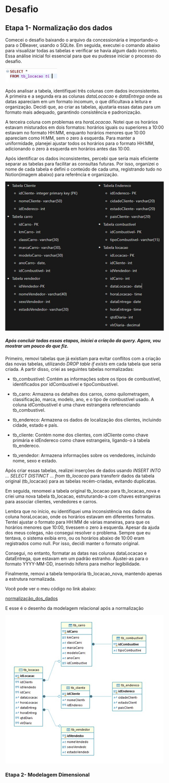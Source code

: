 # Desafio 

## Etapa 1- Normalização dos dados
Comecei o desafio baixando o arquivo da concessionária e importando-o para o DBeaver, usando o SQLite. Em seguida, executei o comando abaixo para visualizar todas as tabelas e verificar se havia algum dado incorreto. Essa análise inicial foi essencial para que eu pudesse iniciar o processo do desafio.

![evidencia1](../Evidencias/evidencia1.jpeg)

Após analisar a tabela, identifiquei três colunas com dados inconsistentes. A primeira e a segunda era as colunas _dataLocacao_ e _dataEntrega_ onde as datas apareciam em um formato incomum, o que dificultava a leitura e organização. Decidi que, ao criar as tabelas, ajustaria essas datas para um formato mais adequado, garantindo consistência e padronização.

A terceira coluna com problemas era _horaLocacao_. Notei que os horários estavam misturados em dois formatos: horários iguais ou superiores a 10:00 estavam no formato HH:MM, enquanto horários menores que 10:00 apareciam como H:MM, sem o zero à esquerda. Para manter a uniformidade, planejei ajustar todos os horários para o formato HH:MM, adicionando o zero à esquerda em horários antes das 10:00.

Após identificar os dados inconsistentes, percebi que seria mais eficiente separar as tabelas para facilitar as consultas futuras. Por isso, organizei o nome de cada tabela e defini o conteúdo de cada uma, registrando tudo no Notion(imagem abaixo) para referência e organização.

![evidencia2](../Evidencias/evidencia2.jpeg)

##### Após concluir todas essas etapas, iniciei a criação da query. Agora, vou mostrar um pouco do que fiz.
Primeiro, removi tabelas que já existiam para evitar conflitos com a criação das novas tabelas, utilizando *DROP table if exists* em cada tabela que seria criada. A partir disso, criei as seguintes tabelas normalizadas:

* tb_combustivel: Contém as informações sobre os tipos de combustível, identificados por idCombustivel e tipoCombustivel.

* tb_carro: Armazena os detalhes dos carros, como quilometragem, classificação, marca, modelo, ano, e o tipo de combustível usado. A coluna idCombustivel é uma chave estrangeira referenciando tb_combustivel.

* tb_endereco: Armazena os dados de localização dos clientes, incluindo cidade, estado e país.

* tb_cliente: Contém nome dos clientes, com idCliente como chave primária e idEndereco como chave estrangeira, ligando-o à tabela tb_endereco.

* tb_vendedor: Armazena informações sobre os vendedores, incluindo nome, sexo e estado.

Após criar essas tabelas, realizei inserções de dados usando *INSERT INTO ... SELECT DISTINCT ... from tb_locacao* para transferir dados da tabela original (tb_locacao) para as tabelas recém-criadas, evitando duplicatas.

Em seguida, renomeei a tabela original tb_locacao para tb_locacao_nova e criei uma nova tabela tb_locacao, estruturando-a com chaves estrangeiras para associar clientes, vendedores e carros. 

Lembra que no início, eu identifiquei uma inconsistência nos dados da coluna horaLocacao, onde os horários estavam em diferentes formatos. Tentei ajustar o formato para HH:MM de várias maneiras, para que os horários menores que 10:00, tivessem o zero à esquerda. Apesar da ajuda dos meus colegas, não consegui resolver o problema. Sempre que eu tentava, o sistema exibia erro, ou os horários abaixo de 10:00 eram registrados como null. Por isso, decidi manter o formato original.

Consegui, no entanto, formatar as datas nas colunas dataLocacao e dataEntrega, que estavam em um padrão estranho. Ajustei-as para o formato YYYY-MM-DD, inserindo hifens para melhor legibilidade.

Finalmente, removi a tabela temporária tb_locacao_nova, mantendo apenas a estrutura normalizada.

Você pode ver o meu código no link abaixo: 

[normalização_dos_dados](https://github.com/Rafaapsantos/CompassUol_Programa_de_bolsas/blob/main/Sprint%202/Desafios/normalizacao_dos_dados.sql)

E esse é o desenho da modelagem relacional após a normalização 

![evidencia3](../Evidencias/evidencia3.jpeg)

### Etapa 2- Modelagem Dimensional